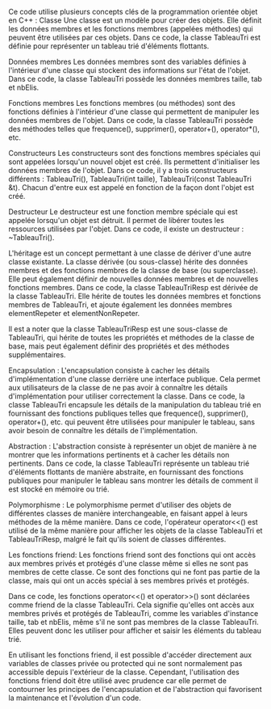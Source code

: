 Ce code utilise plusieurs concepts clés de la programmation orientée objet en C++ :
Classe
Une classe est un modèle pour créer des objets. Elle définit les données membres et les fonctions membres (appelées méthodes) qui peuvent être utilisées par ces objets. Dans ce code, la classe TableauTri est définie pour représenter un tableau trié d'éléments flottants.

Données membres
Les données membres sont des variables définies à l'intérieur d'une classe qui stockent des informations sur l'état de l'objet. Dans ce code, la classe TableauTri possède les données membres taille, tab et nbElis.

Fonctions membres
Les fonctions membres (ou méthodes) sont des fonctions définies à l'intérieur d'une classe qui permettent de manipuler les données membres de l'objet. Dans ce code, la classe TableauTri possède des méthodes telles que frequence(), supprimer(), operator+(), operator*(), etc.

Constructeurs
Les constructeurs sont des fonctions membres spéciales qui sont appelées lorsqu'un nouvel objet est créé. Ils permettent d'initialiser les données membres de l'objet. Dans ce code, il y a trois constructeurs différents : TableauTri(), TableauTri(int taille), TableauTri(const TableauTri &t). Chacun d'entre eux est appelé en fonction de la façon dont l'objet est créé.

Destructeur
Le destructeur est une fonction membre spéciale qui est appelée lorsqu'un objet est détruit. Il permet de libérer toutes les ressources utilisées par l'objet. Dans ce code, il existe un destructeur : ~TableauTri().

L'héritage est un concept permettant à une classe de dériver d'une autre classe existante. La classe dérivée (ou sous-classe) hérite des données membres et des fonctions membres de la classe de base (ou superclasse). Elle peut également définir de nouvelles données membres et de nouvelles fonctions membres. Dans ce code, la classe TableauTriResp est dérivée de la classe TableauTri. Elle hérite de toutes les données membres et fonctions membres de TableauTri, et ajoute également les données membres elementRepeter et elementNonRepeter.

Il est a noter que la classe TableauTriResp est une sous-classe de TableauTri, qui hérite de toutes les propriétés et méthodes de la classe de base, mais peut également définir des propriétés et des méthodes supplémentaires.

Encapsulation : L'encapsulation consiste à cacher les détails d'implémentation d'une classe derrière une interface publique. Cela permet aux utilisateurs de la classe de ne pas avoir à connaître les détails d'implémentation pour utiliser correctement la classe. Dans ce code, la classe TableauTri encapsule les détails de la manipulation du tableau trié en fournissant des fonctions publiques telles que frequence(), supprimer(), operator+(), etc. qui peuvent être utilisées pour manipuler le tableau, sans avoir besoin de connaître les détails de l'implémentation.

Abstraction : L'abstraction consiste à représenter un objet de manière à ne montrer que les informations pertinents et à cacher les détails non pertinents. Dans ce code, la classe TableauTri représente un tableau trié d'éléments flottants de manière abstraite, en fournissant des fonctions publiques pour manipuler le tableau sans montrer les détails de comment il est stocké en mémoire ou trié.

Polymorphisme : Le polymorphisme permet d'utiliser des objets de différentes classes de manière interchangeable, en faisant appel à leurs méthodes de la même manière. Dans ce code, l'opérateur operator<<() est utilisé de la même manière pour afficher les objets de la classe TableauTri et TableauTriResp, malgré le fait qu'ils soient de classes différentes.

Les fonctions friend:
Les fonctions friend sont des fonctions qui ont accès aux membres privés et protégés d'une classe même si elles ne sont pas membres de cette classe. Ce sont des fonctions qui ne font pas partie de la classe, mais qui ont un accès spécial à ses membres privés et protégés.

Dans ce code, les fonctions operator<<() et operator>>() sont déclarées comme friend de la classe TableauTri. Cela signifie qu'elles ont accès aux membres privés et protégés de TableauTri, comme les variables d'instance taille, tab et nbElis, même s'il ne sont pas membres de la classe TableauTri. Elles peuvent donc les utiliser pour afficher et saisir les éléments du tableau trié.

En utilisant les fonctions friend, il est possible d'accéder directement aux variables de classes privée ou protected qui ne sont normalement pas accessible depuis l'extérieur de la classe. Cependant, l'utilisation des fonctions friend doit être utilisé avec prudence car elle permet de contourner les principes de l'encapsulation et de l'abstraction qui favorisent la maintenance et l'évolution d'un code.

